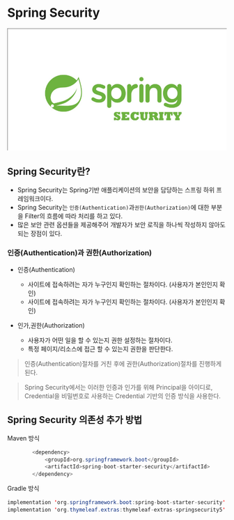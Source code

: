 # Spring Security

<img src="photo.png">

## Spring Security란?
- Spring Security는 Spring기반 애플리케이션의 보안을 담당하는 스프링 하위 프레임워크이다.
- Spring Security는 `인증(Authentication)`과`권한(Authorization)`에 대한 부분을 Filter의 흐름에 따라 처리를 하고 있다.
- 많은 보안 관련 옵션들을 제공해주어 개발자가 보안 로직을 하나씩 작성하지 않아도 되는 장점이 있다.

### 인증(Authentication)과 권한(Authorization)

- 인증(Authentication)
    + 사이트에 접속하려는 자가 누구인지 확인하는 절차이다. (사용자가 본인인지 확인)
    + 사이트에 접속하려는 자가 누구인지 확인하는 절차이다. (사용자가 본인인지 확인)

- 인가,권한(Authorization)
    + 사용자가 어떤 일을 할 수 있는지 권한 설정하는 절차이다.
    + 특정 페이지/리소스에 접근 할 수 있는지 권한을 판단한다.

>인증(Authentication)절차를 거친 후에 권한(Authorization)절차를 진행하게 된다.

>Spring Security에서는 이러한 인증과 인가를 위해 Principal을 아이디로, Credential을 비밀번호로 사용하는 Credential 기반의 인증 방식을 사용한다.

## Spring Security 의존성 추가 방법

Maven 방식
```java
        <dependency>
            <groupId>org.springframework.boot</groupId>
            <artifactId>spring-boot-starter-security</artifactId>
        </dependency>
```

Gradle 방식
```java
implementation 'org.springframework.boot:spring-boot-starter-security'
implementation 'org.thymeleaf.extras:thymeleaf-extras-springsecurity5'
```